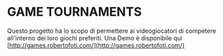 # GAME TOURNAMENTS

Questo progetto ha lo scopo di permettere ai videogiocatori di competere all'interno dei loro giochi preferiti.
Una Demo è disponibile qui [http://games.robertofoti.com/](http://games.robertofoti.com/)
